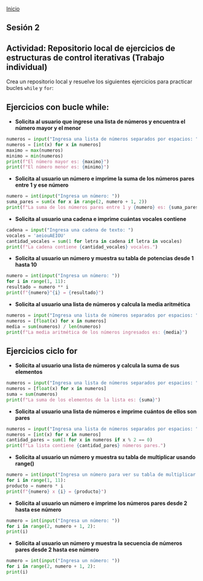 <!-- No borrar o modificar -->
[Inicio](./index.md)

## Sesión 2


<!-- Su documentación aquí -->

## Actividad: Repositorio local de ejercicios de estructuras de control iterativas (Trabajo individual)

Crea un repositorio local y resuelve los siguientes ejercicios para practicar bucles `while` y `for`:

## Ejercicios con bucle while:

- **Solicita al usuario que ingrese una lista de números y encuentra el número mayor y el menor** 

```python 
numeros = input("Ingresa una lista de números separados por espacios: ").split()
numeros = [int(x) for x in numeros]
maximo = max(numeros)
minimo = min(numeros)
print(f"El número mayor es: {maximo}")
print(f"El número menor es: {minimo}")
```


- **Solicita al usuario un número e imprime la suma de los números pares entre 1 y ese número** 
```python 
numero = int(input("Ingresa un número: "))
suma_pares = sum(x for x in range(2, numero + 1, 2))
print(f"La suma de los números pares entre 1 y {numero} es: {suma_pares}")
```

- **Solicita al usuario una cadena e imprime cuántas vocales contiene** 
```python 
cadena = input("Ingresa una cadena de texto: ")
vocales = 'aeiouAEIOU'
cantidad_vocales = sum(1 for letra in cadena if letra in vocales)
print(f"La cadena contiene {cantidad_vocales} vocales.")
```

- **Solicita al usuario un número y muestra su tabla de potencias desde 1 hasta 10** 

```python 
numero = int(input("Ingresa un número: "))
for i in range(1, 11):
resultado = numero ** i
print(f"{numero}^{i} = {resultado}")
```
- **Solicita al usuario una lista de números y calcula la media aritmética** 

```python 
numeros = input("Ingresa una lista de números separados por espacios: ").split()
numeros = [float(x) for x in numeros]
media = sum(numeros) / len(numeros)
print(f"La media aritmética de los números ingresados es: {media}")
```

## Ejercicios ciclo for

- **Solicita al usuario una lista de números y calcula la suma de sus elementos** 

```python 
numeros = input("Ingresa una lista de números separados por espacios: ").split()
numeros = [float(x) for x in numeros]
suma = sum(numeros)
print(f"La suma de los elementos de la lista es: {suma}")
```


- **Solicita al usuario una lista de números e imprime cuántos de ellos son pares** 
```python 
numeros = input("Ingresa una lista de números separados por espacios: ").split()
numeros = [int(x) for x in numeros]
cantidad_pares = sum(1 for x in numeros if x % 2 == 0)
print(f"La lista contiene {cantidad_pares} números pares.")
```

- **Solicita al usuario un número y muestra su tabla de multiplicar usando range()** 
```python 
numero = int(input("Ingresa un número para ver su tabla de multiplicar: "))
for i in range(1, 11):
producto = numero * i
print(f"{numero} x {i} = {producto}")
```

- **Solicita al usuario un número e imprime los números pares desde 2 hasta ese número** 

```python 
numero = int(input("Ingresa un número: "))
for i in range(2, numero + 1, 2):
print(i)
```
- **Solicita al usuario un número y muestra la secuencia de números pares desde 2 hasta ese número** 

```python 
numero = int(input("Ingresa un número: "))
for i in range(2, numero + 1, 2):
print(i)
```
